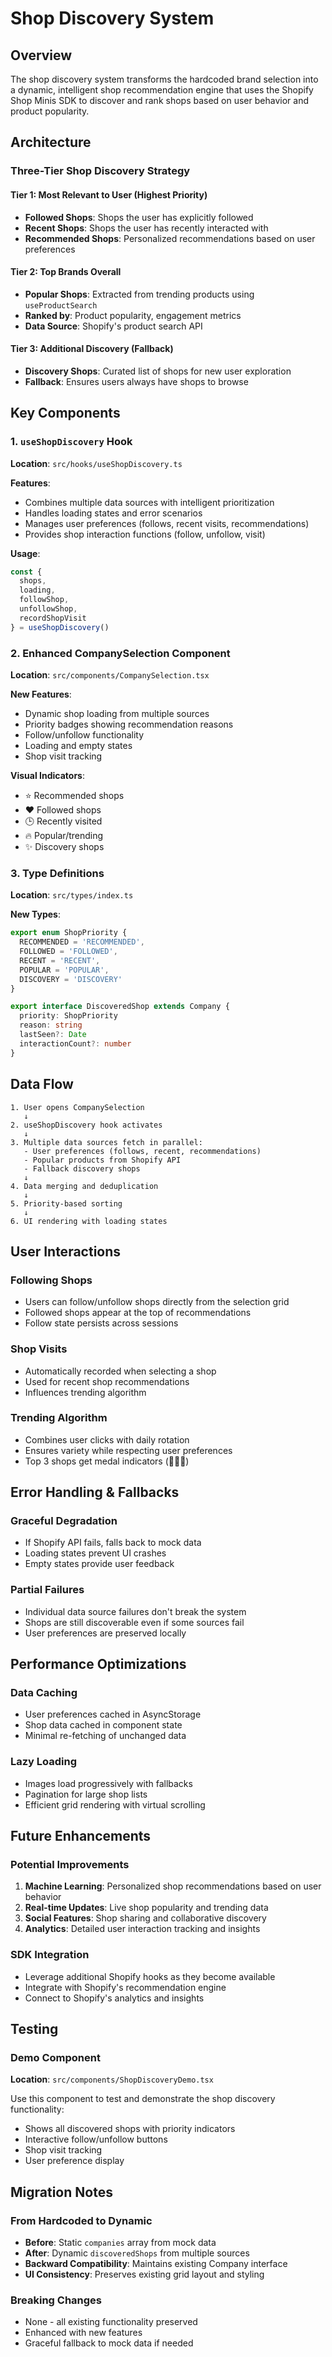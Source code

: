 # Shop Discovery System

## Overview
The shop discovery system transforms the hardcoded brand selection into a dynamic, intelligent shop recommendation engine that uses the Shopify Shop Minis SDK to discover and rank shops based on user behavior and product popularity.

## Architecture

### Three-Tier Shop Discovery Strategy

#### Tier 1: Most Relevant to User (Highest Priority)
- **Followed Shops**: Shops the user has explicitly followed
- **Recent Shops**: Shops the user has recently interacted with
- **Recommended Shops**: Personalized recommendations based on user preferences

#### Tier 2: Top Brands Overall
- **Popular Shops**: Extracted from trending products using `useProductSearch`
- **Ranked by**: Product popularity, engagement metrics
- **Data Source**: Shopify's product search API

#### Tier 3: Additional Discovery (Fallback)
- **Discovery Shops**: Curated list of shops for new user exploration
- **Fallback**: Ensures users always have shops to browse

## Key Components

### 1. `useShopDiscovery` Hook
**Location**: `src/hooks/useShopDiscovery.ts`

**Features**:
- Combines multiple data sources with intelligent prioritization
- Handles loading states and error scenarios
- Manages user preferences (follows, recent visits, recommendations)
- Provides shop interaction functions (follow, unfollow, visit)

**Usage**:
```typescript
const { 
  shops, 
  loading, 
  followShop, 
  unfollowShop, 
  recordShopVisit 
} = useShopDiscovery()
```

### 2. Enhanced CompanySelection Component
**Location**: `src/components/CompanySelection.tsx`

**New Features**:
- Dynamic shop loading from multiple sources
- Priority badges showing recommendation reasons
- Follow/unfollow functionality
- Loading and empty states
- Shop visit tracking

**Visual Indicators**:
- ⭐ Recommended shops
- ❤️ Followed shops  
- 🕒 Recently visited
- 🔥 Popular/trending
- ✨ Discovery shops

### 3. Type Definitions
**Location**: `src/types/index.ts`

**New Types**:
```typescript
export enum ShopPriority {
  RECOMMENDED = 'RECOMMENDED',
  FOLLOWED = 'FOLLOWED',
  RECENT = 'RECENT', 
  POPULAR = 'POPULAR',
  DISCOVERY = 'DISCOVERY'
}

export interface DiscoveredShop extends Company {
  priority: ShopPriority
  reason: string
  lastSeen?: Date
  interactionCount?: number
}
```

## Data Flow

```
1. User opens CompanySelection
   ↓
2. useShopDiscovery hook activates
   ↓
3. Multiple data sources fetch in parallel:
   - User preferences (follows, recent, recommendations)
   - Popular products from Shopify API
   - Fallback discovery shops
   ↓
4. Data merging and deduplication
   ↓
5. Priority-based sorting
   ↓
6. UI rendering with loading states
```

## User Interactions

### Following Shops
- Users can follow/unfollow shops directly from the selection grid
- Followed shops appear at the top of recommendations
- Follow state persists across sessions

### Shop Visits
- Automatically recorded when selecting a shop
- Used for recent shop recommendations
- Influences trending algorithm

### Trending Algorithm
- Combines user clicks with daily rotation
- Ensures variety while respecting user preferences
- Top 3 shops get medal indicators (🥇🥈🥉)

## Error Handling & Fallbacks

### Graceful Degradation
- If Shopify API fails, falls back to mock data
- Loading states prevent UI crashes
- Empty states provide user feedback

### Partial Failures
- Individual data source failures don't break the system
- Shops are still discoverable even if some sources fail
- User preferences are preserved locally

## Performance Optimizations

### Data Caching
- User preferences cached in AsyncStorage
- Shop data cached in component state
- Minimal re-fetching of unchanged data

### Lazy Loading
- Images load progressively with fallbacks
- Pagination for large shop lists
- Efficient grid rendering with virtual scrolling

## Future Enhancements

### Potential Improvements
1. **Machine Learning**: Personalized shop recommendations based on user behavior
2. **Real-time Updates**: Live shop popularity and trending data
3. **Social Features**: Shop sharing and collaborative discovery
4. **Analytics**: Detailed user interaction tracking and insights

### SDK Integration
- Leverage additional Shopify hooks as they become available
- Integrate with Shopify's recommendation engine
- Connect to Shopify's analytics and insights

## Testing

### Demo Component
**Location**: `src/components/ShopDiscoveryDemo.tsx`

Use this component to test and demonstrate the shop discovery functionality:
- Shows all discovered shops with priority indicators
- Interactive follow/unfollow buttons
- Shop visit tracking
- User preference display

## Migration Notes

### From Hardcoded to Dynamic
- **Before**: Static `companies` array from mock data
- **After**: Dynamic `discoveredShops` from multiple sources
- **Backward Compatibility**: Maintains existing Company interface
- **UI Consistency**: Preserves existing grid layout and styling

### Breaking Changes
- None - all existing functionality preserved
- Enhanced with new features
- Graceful fallback to mock data if needed
